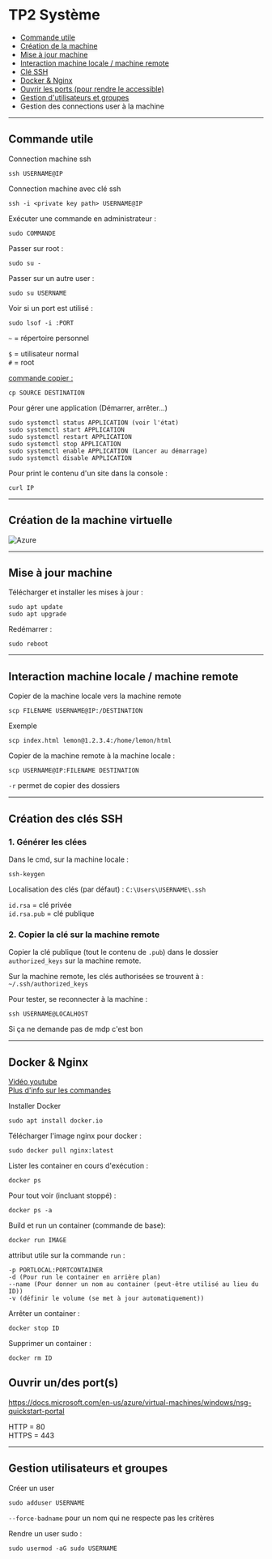 # TP2 Système


* [Commande utile](#commande-utile) 
* [Création de la machine](#création-de-la-machine-virtuelle)
* [Mise à jour machine](#mise-à-jour-machine)
* [Interaction machine locale / machine remote](#interaction-machine-locale--machine-remote)
* [Clé SSH](#création-des-clés-ssh)
* [Docker & Nginx](#docker--nginx)
* [Ouvrir les ports (pour rendre le accessible)](#ouvrir-undes-ports)
* [Gestion d'utilisateurs et groupes](#gestion-utilisateurs-et-groupes)
* Gestion des connections user à la machine


<!--DOCKER : https://medium.com/warp9/deploying-a-static-website-in-a-docker-container-f6b7d8eed15f -->
---

## Commande utile
Connection machine ssh
```
ssh USERNAME@IP
```
Connection machine avec clé ssh
```
ssh -i <private key path> USERNAME@IP
```

Exécuter une commande en administrateur :
```
sudo COMMANDE
```
Passer sur root :
```
sudo su -
```
Passer sur un autre user :
```
sudo su USERNAME
```
Voir si un port est utilisé :
```
sudo lsof -i :PORT
```

`~` = répertoire personnel

`$` = utilisateur normal\
`#` = root

[commande copier :](https://www.educba.com/copy-command-in-linux/)
```
cp SOURCE DESTINATION
```

Pour gérer une application (Démarrer, arrêter...)
```
sudo systemctl status APPLICATION (voir l'état)
sudo systemctl start APPLICATION
sudo systemctl restart APPLICATION
sudo systemctl stop APPLICATION
sudo systemctl enable APPLICATION (Lancer au démarrage)
sudo systemctl disable APPLICATION
```
Pour print le contenu d'un site dans la console :
```
curl IP
```

---
## Création de la machine virtuelle
![Azure](Assets/sys2azure.png)

---
## Mise à jour machine
Télécharger et installer les mises à jour :
```
sudo apt update
sudo apt upgrade
```
Redémarrer :
```
sudo reboot
```
---

## Interaction machine locale / machine remote
Copier de la machine locale vers la machine remote
```
scp FILENAME USERNAME@IP:/DESTINATION
```
Exemple
```
scp index.html lemon@1.2.3.4:/home/lemon/html
```
Copier de la machine remote à la machine locale :
```
scp USERNAME@IP:FILENAME DESTINATION
```
`-r` permet de copier des dossiers

---
## Création des clés SSH
<!--ssh-keygen -t rsa-->
<!-- https://www.youtube.com/watch?v=vSvNBmZN548 -->
### 1. Générer les clées
Dans le cmd, sur la machine locale :
```
ssh-keygen 
```
Localisation des clés (par défaut) :
`C:\Users\USERNAME\.ssh`

`id.rsa` = clé privée\
`id.rsa.pub` = clé publique

### 2. Copier la clé sur la machine remote
Copier la clé publique (tout le contenu de `.pub`) dans le dossier `authorized_keys` sur la machine remote.

Sur la machine remote, les clés authorisées se trouvent à : `~/.ssh/authorized_keys`

Pour tester, se reconnecter à la machine :
```
ssh USERNAME@LOCALHOST
```
Si ça ne demande pas de mdp c'est bon

---
## Docker & Nginx
[Vidéo youtube](https://www.youtube.com/watch?v=mgwo8fq-SkA)\
[Plus d'info sur les commandes](https://phoenixnap.com/kb/docker-run-command-with-examples)

Installer Docker
```
sudo apt install docker.io
```
Télécharger l'image nginx pour docker :
```
sudo docker pull nginx:latest
```
Lister les container en cours d'exécution :
```
docker ps
```
Pour tout voir (incluant stoppé) :
```
docker ps -a
```
Build et run un container (commande de base):
```
docker run IMAGE
```
attribut utile sur la commande `run` :
```
-p PORTLOCAL:PORTCONTAINER 
-d (Pour run le container en arrière plan)
--name (Pour donner un nom au container (peut-être utilisé au lieu du ID))
-v (définir le volume (se met à jour automatiquement))
```
Arrêter un container :
```
docker stop ID
```
Supprimer un container :
```
docker rm ID
```

## Ouvrir un/des port(s)
https://docs.microsoft.com/en-us/azure/virtual-machines/windows/nsg-quickstart-portal

HTTP = 80 \
HTTPS = 443

---
## Gestion utilisateurs et groupes
Créer un user
```
sudo adduser USERNAME
```
`--force-badname` pour un nom qui ne respecte pas les critères

Rendre un user sudo :
```
sudo usermod -aG sudo USERNAME
```


